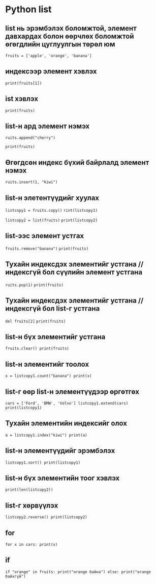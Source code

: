 # Python list
## list нь эрэмбэлэх боломжтой, элемент давхардах болон өөрчлөх боломжтой өгөгдлийн цуглуулгын төрөл юм

`fruits = ['apple', 'orange', 'banana']`

## индексээр элемент хэвлэх
`print(fruits[1])`
## ist хэвлэх
`print(fruits)`

## list-н ард элемент нэмэх
`ruits.append("cherry")`

`print(fruits)`

## Өгөгдсөн индекс бүхий байрлалд элемент нэмэх
`ruits.insert(1, "kiwi")`

## list-н элетентүүдийг хуулах
`listcopy1 = fruits.copy()`
`rint(listcopy1)`

`listcopy2 = list(fruits)`
`print(listcopy2)`

## list-ээс элемент устгах
`fruits.remove("banana")`
`print(fruits)`

## Тухайн индексдэх элементийг устгана // индексгүй бол сүүлийн элемент устгана
`ruits.pop(1)`
`print(fruits)`

## Тухайн индексдэх элементийг устгана // индексгүй бол list-г устгана
`del fruits[2]`
`print(fruits)`

## list-н бүх элементийг устгана
`fruits.clear()
print(fruits)`

## list-н элементийг тоолох
`x = listcopy1.count("banana")
print(x)`

## list-г өөр list-н элементүүдээр өргөтгөх
`cars = ['Ford', 'BMW', 'Volvo']
listcopy1.extend(cars)
print(listcopy1)`

## Тухайн элементийн индексийг олох
`a = listcopy1.index("kiwi")
print(a)`

## list-н элементүүдийг эрэмбэлэх
`listcopy1.sort()
print(listcopy1)`

## list-н бүх элементийн тоог хэвлэх
`print(len(listcopy2))`

## list-г хөрвүүлэх
`listcopy2.reverse()
print(listcopy2)`

## for
`for x in cars:
    print(x)`

## if
`if "orange" in fruits:
    print("orange байна")
else:
    print("orange байхгүй")`

